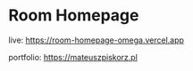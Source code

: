 <h1>Room Homepage</h1>

live: https://room-homepage-omega.vercel.app

portfolio: https://mateuszpiskorz.pl
